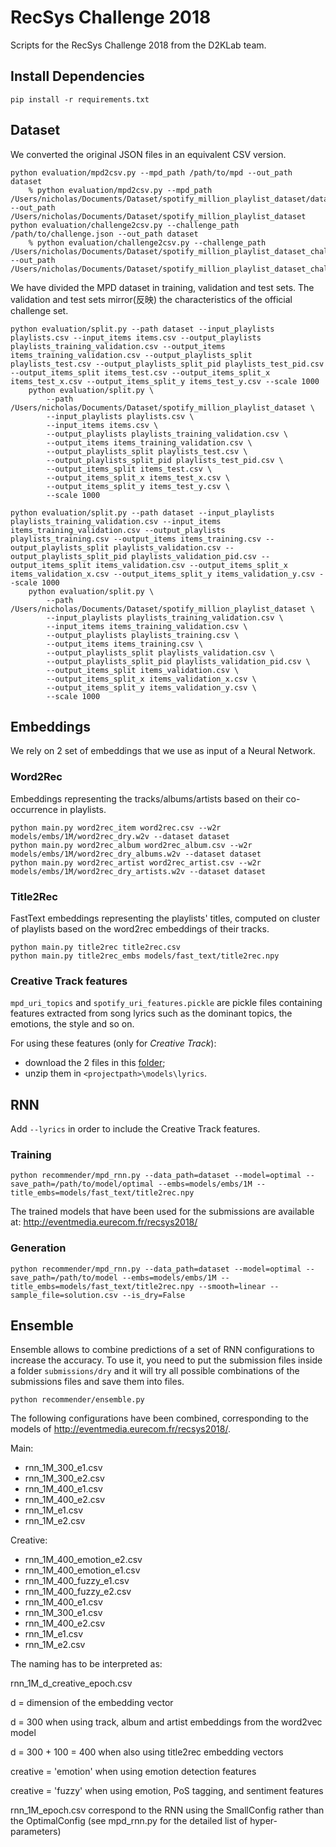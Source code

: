 # RecSys Challenge 2018
Scripts for the RecSys Challenge 2018 from the D2KLab team.

## Install Dependencies

    pip install -r requirements.txt

## Dataset
We converted the original JSON files in an equivalent CSV version.

```
python evaluation/mpd2csv.py --mpd_path /path/to/mpd --out_path dataset
    % python evaluation/mpd2csv.py --mpd_path /Users/nicholas/Documents/Dataset/spotify_million_playlist_dataset/data --out_path /Users/nicholas/Documents/Dataset/spotify_million_playlist_dataset
python evaluation/challenge2csv.py --challenge_path /path/to/challenge.json --out_path dataset
    % python evaluation/challenge2csv.py --challenge_path /Users/nicholas/Documents/Dataset/spotify_million_playlist_dataset_challenge/challenge_set.json  --out_path /Users/nicholas/Documents/Dataset/spotify_million_playlist_dataset_challenge
```

We have divided the MPD dataset in training, validation and test sets. The validation and test sets mirror(反映) the characteristics of the official challenge set.

```
python evaluation/split.py --path dataset --input_playlists playlists.csv --input_items items.csv --output_playlists playlists_training_validation.csv --output_items items_training_validation.csv --output_playlists_split playlists_test.csv --output_playlists_split_pid playlists_test_pid.csv --output_items_split items_test.csv --output_items_split_x items_test_x.csv --output_items_split_y items_test_y.csv --scale 1000
    python evaluation/split.py \
        --path /Users/nicholas/Documents/Dataset/spotify_million_playlist_dataset \
        --input_playlists playlists.csv \
        --input_items items.csv \
        --output_playlists playlists_training_validation.csv \
        --output_items items_training_validation.csv \
        --output_playlists_split playlists_test.csv \
        --output_playlists_split_pid playlists_test_pid.csv \
        --output_items_split items_test.csv \
        --output_items_split_x items_test_x.csv \
        --output_items_split_y items_test_y.csv \
        --scale 1000

python evaluation/split.py --path dataset --input_playlists playlists_training_validation.csv --input_items items_training_validation.csv --output_playlists playlists_training.csv --output_items items_training.csv --output_playlists_split playlists_validation.csv --output_playlists_split_pid playlists_validation_pid.csv --output_items_split items_validation.csv --output_items_split_x items_validation_x.csv --output_items_split_y items_validation_y.csv --scale 1000
    python evaluation/split.py \
        --path /Users/nicholas/Documents/Dataset/spotify_million_playlist_dataset \
        --input_playlists playlists_training_validation.csv \
        --input_items items_training_validation.csv \
        --output_playlists playlists_training.csv \
        --output_items items_training.csv \
        --output_playlists_split playlists_validation.csv \
        --output_playlists_split_pid playlists_validation_pid.csv \
        --output_items_split items_validation.csv \
        --output_items_split_x items_validation_x.csv \
        --output_items_split_y items_validation_y.csv \
        --scale 1000
```


## Embeddings

We rely on 2 set of embeddings that we use as input of a Neural Network.

### Word2Rec

Embeddings representing the tracks/albums/artists based on their co-occurrence in playlists.

```
python main.py word2rec_item word2rec.csv --w2r models/embs/1M/word2rec_dry.w2v --dataset dataset
python main.py word2rec_album word2rec_album.csv --w2r models/embs/1M/word2rec_dry_albums.w2v --dataset dataset
python main.py word2rec_artist word2rec_artist.csv --w2r models/embs/1M/word2rec_dry_artists.w2v --dataset dataset
```

### Title2Rec

FastText embeddings representing the playlists' titles, computed on cluster of playlists based on the word2rec embeddings of their tracks.

```
python main.py title2rec title2rec.csv
python main.py title2rec_embs models/fast_text/title2rec.npy
```

### Creative Track features

`mpd_uri_topics` and `spotify_uri_features.pickle` are pickle files containing features extracted from song lyrics such as the dominant topics, the emotions, the style and so on.

For using these features (only for _Creative Track_):
- download the 2 files in this [folder](https://drive.google.com/drive/folders/1rrNwp1LIuXXyIr0P1xgT7DfyVqmuqGIz?usp=sharing);
- unzip them in `<projectpath>\models\lyrics`.

## RNN

Add `--lyrics` in order to include the Creative Track features.

### Training

```
python recommender/mpd_rnn.py --data_path=dataset --model=optimal --save_path=/path/to/model/optimal --embs=models/embs/1M --title_embs=models/fast_text/title2rec.npy
```
The trained models that have been used for the submissions are available at: http://eventmedia.eurecom.fr/recsys2018/

### Generation

```
python recommender/mpd_rnn.py --data_path=dataset --model=optimal --save_path=/path/to/model --embs=models/embs/1M --title_embs=models/fast_text/title2rec.npy --smooth=linear --sample_file=solution.csv --is_dry=False
```

## Ensemble

Ensemble allows to combine predictions of a set of RNN configurations to increase the accuracy. To use it, you need to put the submission files inside a folder `submissions/dry` and it will try all possible combinations of the submissions files and save them into files.

```
python recommender/ensemble.py
```

The following configurations have been combined, corresponding to the models of http://eventmedia.eurecom.fr/recsys2018/.

Main:
* rnn_1M_300_e1.csv
* rnn_1M_300_e2.csv
* rnn_1M_400_e1.csv
* rnn_1M_400_e2.csv
* rnn_1M_e1.csv
* rnn_1M_e2.csv

Creative:
* rnn_1M_400_emotion_e2.csv
* rnn_1M_400_emotion_e1.csv
* rnn_1M_400_fuzzy_e1.csv
* rnn_1M_400_fuzzy_e2.csv
* rnn_1M_400_e1.csv
* rnn_1M_300_e1.csv
* rnn_1M_400_e2.csv
* rnn_1M_e1.csv
* rnn_1M_e2.csv

The naming has to be interpreted as:

rnn_1M_d_creative_epoch.csv

d = dimension of the embedding vector

d = 300 when using track, album and artist embeddings from the word2vec model

d = 300 + 100 = 400 when also using title2rec embedding vectors

creative = 'emotion' when using emotion detection features

creative = 'fuzzy' when using emotion, PoS tagging, and sentiment features

rnn_1M_epoch.csv correspond to the RNN using the SmallConfig rather than the OptimalConfig (see mpd_rnn.py for the detailed list of hyper-parameters)
